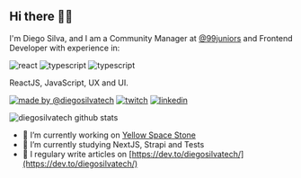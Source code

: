 ## Hi there 🧔🏾

I'm Diego Silva, and I am a Community Manager at [@99juniors](https://github.com/99juniors) and Frontend Developer with experience in:

![react](https://img.shields.io/badge/react%20-%2320232a.svg?&style=for-the-badge&logo=react&logoColor=%23ED145B)
![typescript](https://img.shields.io/badge/typescript%20-%2320232a.svg?&style=for-the-badge&logo=typescript&logoColor=%23ED145B)
![typescript](https://img.shields.io/badge/typescript%20-%2320232a.svg?&style=for-the-badge&logo=typescript&logoColor=%23ED145B)

ReactJS, JavaScript, UX and UI.

[![made by @diegosilvatech](https://img.shields.io/badge/made%20by-Diego%20Silva-ED145B?style=for-the-badge)](https://linktr.ee/diegosilvatech)
[![twitch](https://img.shields.io/badge/twitch-@diegosilvatech-6441a5?style=for-the-badge&logo=twitch)](https://www.twitch.tv/diegosilvatech)
[![linkedin](https://img.shields.io/badge/linkedin-@diegosilvatech-0e76a8?style=for-the-badge&logo=linkedin)](https://linkedin.com/in/diegosilvatech)

![diegosilvatech github stats](https://github-readme-stats.vercel.app/api?username=diegosilvatech&count_private=true&hide=issues,contribs&show_icons=true&title_color=ED145B&icon_color=ED145B&text_color=FFFFFF&bg_color=171717)

- 🔭 I’m currently working on [Yellow Space Stone](https://www.linkedin.com/company/yellowspacestone/)
- 🌱 I’m currently studying NextJS, Strapi and Tests
- 📝 I regulary write articles on [https://dev.to/diegosilvatech/](https://dev.to/diegosilvatech/)

